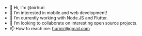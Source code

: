 - 👋 Hi, I’m @nirhuri
- 👀 I’m interested in mobile and web development!
- 🌱 I’m currently working with Node.JS and Flutter.
- 💞️ I’m looking to collaborate on interesting open source projects.
- 📫 How to reach me: hurinir@gmail.com

<!---
nirhuri/nirhuri is a ✨ special ✨ repository because its `README.md` (this file) appears on your GitHub profile.
You can click the Preview link to take a look at your changes.
--->
